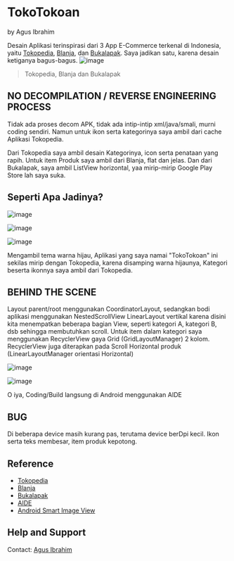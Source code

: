 # TokoTokoan
by Agus Ibrahim

Desain Aplikasi terinspirasi dari 3 App E-Commerce terkenal di Indonesia, yaitu [Tokopedia](https://play.google.com/store/apps/details?id=com.tokopedia.tkpd), [Blanja](https://play.google.com/store/apps/details?id=com.blanja.apps.android), dan [Bukalapak](https://play.google.com/store/apps/details?id=com.bukalapak.android). Saya jadikan satu, karena desain ketiganya bagus-bagus.
![image](/storage/emulated/0/Pictures/PicsArt/PicsArt_03-30-11.08.06.jpg)
> Tokopedia, Blanja dan Bukalapak

## NO DECOMPILATION / REVERSE ENGINEERING PROCESS
Tidak ada proses decom APK, tidak ada intip-intip xml/java/smali, murni coding sendiri. Namun untuk ikon serta kategorinya saya ambil dari cache Aplikasi Tokopedia.

Dari Tokopedia saya ambil desain Kategorinya, icon serta penataan yang rapih. Untuk item Produk saya ambil dari Blanja, flat dan jelas. Dan dari Bukalapak, saya ambil ListView horizontal, yaa mirip-mirip Google Play Store lah saya suka.

## Seperti Apa Jadinya?
![image](/storage/emulated/0/Pictures/Screenshots/Screenshot_20170330-105550.png)

![image](/storage/emulated/0/Pictures/Screenshots/Screenshot_20170330-105609.png)

![image](/storage/emulated/0/Pictures/Screenshots/Screenshot_20170330-113038.png)

Mengambil tema warna hijau, Aplikasi yang saya namai "TokoTokoan" ini sekilas mirip dengan Tokopedia, karena disamping warna hijaunya, Kategori beserta ikonnya saya ambil dari Tokopedia.

## BEHIND THE SCENE
Layout parent/root menggunakan CoordinatorLayout, sedangkan bodi aplikasi menggunakan NestedScrollView LinearLayout vertikal karena disini kita menempatkan beberapa bagian View, seperti kategori A, kategori B, dsb sehingga membutuhkan scroll. 
Untuk item dalam kategori saya menggunakan RecyclerView gaya Grid (GridLayoutManager) 2 kolom.
RecyclerView juga diterapkan pada Scroll Horizontal produk (LinearLayoutManager orientasi Horizontal)

![image](/storage/emulated/0/Pictures/Screenshots/Screenshot_20170330-114311.png)

![image](/storage/emulated/0/Pictures/Screenshots/Screenshot_20170330-114152.png)

O iya, Coding/Build langsung di Android menggunakan AIDE

## BUG
Di beberapa device masih kurang pas, terutama device berDpi kecil. Ikon serta teks membesar, item produk kepotong. 

## Reference
* [Tokopedia](https://play.google.com/store/apps/details?id=com.tokopedia.tkpd)
* [Blanja](https://play.google.com/store/apps/details?id=com.blanja.apps.android)
* [Bukalapak](https://play.google.com/store/apps/details?id=com.bukalapak.android)
* [AIDE](https://play.google.com/store/apps/details?id=com.aide.ui)
* [Android Smart Image View](http://loopj.com/android-smart-image-view/)



## Help and Support
Contact: [Agus Ibrahim](http://fb.me/mynameisagoes)
